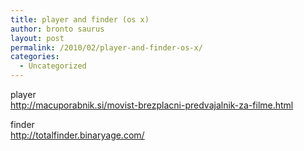 ```yaml
---
title: player and finder (os x)
author: bronto saurus
layout: post
permalink: /2010/02/player-and-finder-os-x/
categories:
  - Uncategorized
---
```

player  
<http://macuporabnik.si/movist-brezplacni-predvajalnik-za-filme.html>

finder  
<http://totalfinder.binaryage.com/>